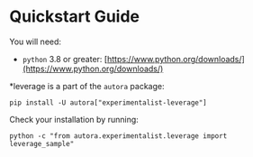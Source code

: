# Quickstart Guide

You will need:

- `python` 3.8 or greater: [https://www.python.org/downloads/](https://www.python.org/downloads/)

*leverage is a part of the `autora` package:

```shell
pip install -U autora["experimentalist-leverage"]
```


Check your installation by running:
```shell
python -c "from autora.experimentalist.leverage import leverage_sample"
```
